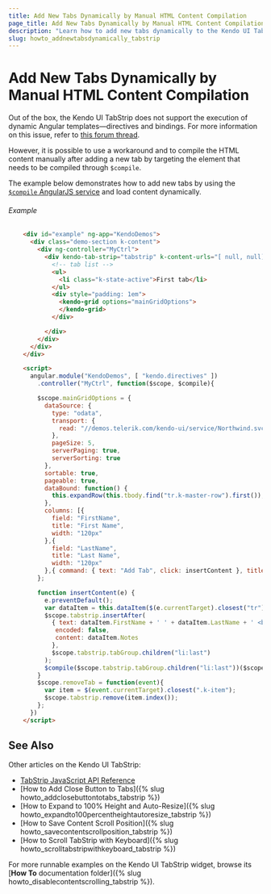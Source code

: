 ```yaml
---
title: Add New Tabs Dynamically by Manual HTML Content Compilation
page_title: Add New Tabs Dynamically by Manual HTML Content Compilation | Kendo UI TabStrip
description: "Learn how to add new tabs dynamically to the Kendo UI TabStrip widget in AngularJS applications."
slug: howto_addnewtabsdynamically_tabstrip
---
```


# Add New Tabs Dynamically by Manual HTML Content Compilation

Out of the box, the Kendo UI TabStrip does not support the execution of dynamic Angular templates&mdash;directives and bindings. For more information on this issue, refer to [this forum thread](http://www.telerik.com/forums/use-angularjs-directive-in-tab-content).

However, it is possible to use a workaround and to compile the HTML content manually after adding a new tab by targeting the element that needs to be compiled through `$compile`.

The example below demonstrates how to add new tabs by using the [`$compile` AngularJS service](https://docs.angularjs.org/api/ng/service/$compile) and load content dynamically.

###### Example

```html
    <div id="example" ng-app="KendoDemos">
      <div class="demo-section k-content">
        <div ng-controller="MyCtrl">
          <div kendo-tab-strip="tabstrip" k-content-urls="[ null, null]">
            <!-- tab list -->
            <ul>
              <li class="k-state-active">First tab</li>
            </ul>
            <div style="padding: 1em">
              <kendo-grid options="mainGridOptions">
              </kendo-grid>
            </div>

          </div>
        </div>
      </div>
    </div>

    <script>
      angular.module("KendoDemos", [ "kendo.directives" ])
        .controller("MyCtrl", function($scope, $compile){

        $scope.mainGridOptions = {
          dataSource: {
            type: "odata",
            transport: {
              read: "//demos.telerik.com/kendo-ui/service/Northwind.svc/Employees"
            },
            pageSize: 5,
            serverPaging: true,
            serverSorting: true
          },
          sortable: true,
          pageable: true,
          dataBound: function() {
            this.expandRow(this.tbody.find("tr.k-master-row").first());
          },
          columns: [{
            field: "FirstName",
            title: "First Name",
            width: "120px"
          },{
            field: "LastName",
            title: "Last Name",
            width: "120px"
          },{ command: { text: "Add Tab", click: insertContent }, title: " ", width: "180px" }]
        };

        function insertContent(e) {
          e.preventDefault();
          var dataItem = this.dataItem($(e.currentTarget).closest("tr"));
          $scope.tabstrip.insertAfter(
            { text: dataItem.FirstName + ' ' + dataItem.LastName + ' <button ng-click="removeTab($event)" class="k-button-icon"><span class="k-icon k-i-close"></span></button>',
             encoded: false,
             content: dataItem.Notes
            },
            $scope.tabstrip.tabGroup.children("li:last")
          );
          $compile($scope.tabstrip.tabGroup.children("li:last"))($scope);
        }
        $scope.removeTab = function(event){
          var item = $(event.currentTarget).closest(".k-item");
          $scope.tabstrip.remove(item.index());
        };
      })
    </script>
```

## See Also

Other articles on the Kendo UI TabStrip:

* [TabStrip JavaScript API Reference](/api/javascript/ui/tabstrip)
* [How to Add Close Button to Tabs]({% slug howto_addclosebuttontotabs_tabstrip %})
* [How to Expand to 100% Height and Auto-Resize]({% slug howto_expandto100percentheightautoresize_tabstrip %})
* [How to Save Content Scroll Position]({% slug howto_savecontentscrollposition_tabstrip %})
* [How to Scroll TabStrip with Keyboard]({% slug howto_scrolltabstripwithkeyboard_tabstrip %})

For more runnable examples on the Kendo UI TabStrip widget, browse its [**How To** documentation folder]({% slug howto_disablecontentscrolling_tabstrip %}).
